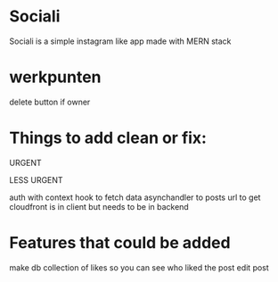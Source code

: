 # Sociali
Sociali is a simple instagram like app made with MERN stack


# werkpunten
delete button if owner




# Things to add clean or fix:
URGENT


LESS URGENT

auth with context
hook to fetch data
asynchandler to posts 
url to get cloudfront is in client but needs to be in backend


# Features that could be added
make db collection of likes so you can see who liked the post
edit post
